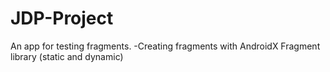 # JDP-Project
An app for testing fragments.
-Creating fragments with AndroidX Fragment library (static and dynamic)

